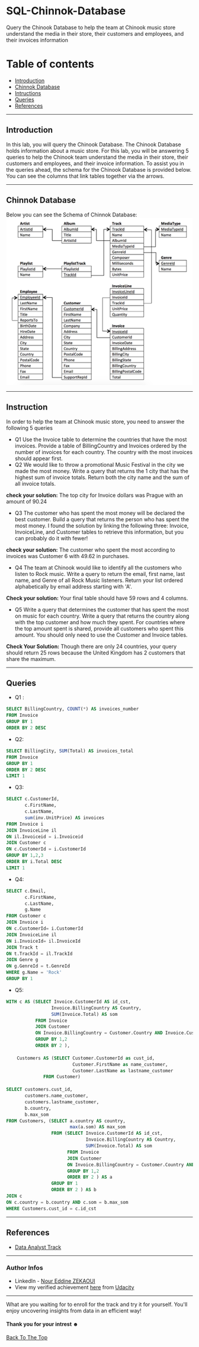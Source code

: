 # SQL-Chinnok-Database
Query the Chinook Database to help the team at Chinook music store understand the media in their store, their customers and employees, and their invoices information
# Table of contents
- [Introduction](#introduction)
- [Chinnok Database](#chinnok-database)
- [Intructions](#instruction)
- [Queries](#queries)
- [References](#references)

---
## Introduction
In this lab, you will query the Chinook Database. The Chinook Database holds information about a music store. For this lab, you will be answering 5 queries to help the Chinook team understand the media in their store, their customers and employees, and their invoice information. To assist you in the queries ahead, the schema for the Chinook Database is provided below. You can see the columns that link tables together via the arrows.

---
## Chinnok Database
Below you can see the Schema of Chinnok Database:
![](chinook.png)

---
## Instruction
In order to help the team at Chinook music store, you need to answer the following 5 queries
- Q1 Use the Invoice table to determine the countries that have the most invoices. Provide a table of BillingCountry and Invoices ordered by the number of invoices for each country. The country with the most invoices should appear first.
- Q2 We would like to throw a promotional Music Festival in the city we made the most money. Write a query that returns the 1 city that has the highest sum of invoice totals. Return both the city name and the sum of all invoice totals.

**check your solution:** The top city for Invoice dollars was Prague with an amount of 90.24
- Q3 The customer who has spent the most money will be declared the best customer. Build a query that returns the person who has spent the most money. I found the solution by linking the following three: Invoice, InvoiceLine, and Customer tables to retrieve this information, but you can probably do it with fewer!

**check your solution:** The customer who spent the most according to invoices was Customer 6 with 49.62 in purchases.
- Q4 The team at Chinook would like to identify all the customers who listen to Rock music. Write a query to return the email, first name, last name, and Genre of all Rock Music listeners. Return your list ordered alphabetically by email address starting with 'A'.

**Check your solution:** Your final table should have 59 rows and 4 columns.
- Q5 Write a query that determines the customer that has spent the most on music for each country. Write a query that returns the country along with the top customer and how much they spent. For countries where the top amount spent is shared, provide all customers who spent this amount.
You should only need to use the Customer and Invoice tables.

**Check Your Solution:** Though there are only 24 countries, your query should return 25 rows because the United Kingdom has 2 customers that share the maximum.

---
## Queries
- Q1 :
```SQL
SELECT BillingCountry, COUNT(*) AS invoices_number
FROM Invoice
GROUP BY 1
ORDER BY 2 DESC
```
- Q2:
```SQL
SELECT BillingCity, SUM(Total) AS invoices_total
FROM Invoice
GROUP BY 1
ORDER BY 2 DESC
LIMIT 1
```
- Q3:
```SQL
SELECT c.CustomerId,
       c.FirstName,
       c.LastName,
       sum(inv.UnitPrice) AS invoices
FROM Invoice i
JOIN InvoiceLine il
ON il.Invoiceid = i.Invoiceid
JOIN Customer c
ON c.CustomerId = i.CustomerId
GROUP BY 1,2,3
ORDER BY i.Total DESC
LIMIT 1
```
- Q4:
```SQL
SELECT c.Email,
       c.FirstName,
       c.LastName,
       g.Name
FROM Customer c
JOIN Invoice i
ON c.CustomerId= i.CustomerId
JOIN InvoiceLine il
ON i.InvoiceId= il.InvoiceId
JOIN Track t
ON t.TrackId = il.TrackId
JOIN Genre g
ON g.GenreId = t.GenreId
WHERE g.Name = 'Rock'
GROUP BY 1
```
- Q5:
```SQL
WITH c AS (SELECT Invoice.CustomerId AS id_cst, 
                 Invoice.BillingCountry AS Country, 
                 SUM(Invoice.Total) AS som 
           FROM Invoice
           JOIN Customer 
           ON Invoice.BillingCountry = Customer.Country AND Invoice.CustomerId = Customer.CustomerId
           GROUP BY 1,2
           ORDER BY 2 ),
          
    Customers AS (SELECT Customer.CustomerId as cust_id, 
                         Customer.FirstName as name_customer, 
                         Customer.LastName as lastname_customer 
              FROM Customer)

SELECT customers.cust_id, 
       customers.name_customer,
       customers.lastname_customer, 
       b.country, 
       b.max_som 
FROM Customers, (SELECT a.country AS country, 
                        max(a.som) AS max_som 
                 FROM (SELECT Invoice.CustomerId AS id_cst, 
                              Invoice.BillingCountry AS Country, 
                              SUM(Invoice.Total) AS som 
                       FROM Invoice 
                       JOIN Customer 
                       ON Invoice.BillingCountry = Customer.Country AND Invoice.CustomerId = Customer.CustomerId
                       GROUP BY 1,2
                       ORDER BY 2 ) AS a
                 GROUP BY 1
                 ORDER BY 2 ) AS b
JOIN c
ON c.country = b.country AND c.som = b.max_som
WHERE Customers.cust_id = c.id_cst
```
---
## References
- [Data Analyst Track](https://www.udacity.com/course/data-analyst-nanodegree--nd002)
---
### Author Infos
- LinkedIn - [Nour Eddine ZEKAOUI](https://www.linkedin.com/in/nour-eddine-zekaoui-ba43b1177/)
- View my verified achievement [here](https://s3-us-west-2.amazonaws.com/udacity-printer/production/certificates/ef8e84c5-9d1c-4825-9cbb-d2d82a844d2b.pdf) from [Udacity](https://www.udacity.com/)

---
What are you waiting for to enroll for the track and try it for yourself. You'll enjoy uncovering insights from data in an efficient way!
#### Thank you for your intrest ☻

[Back To The Top](#sql-chinnok-database)

